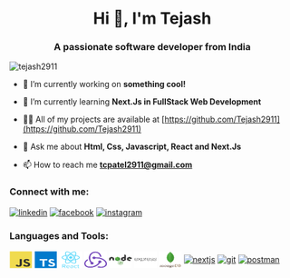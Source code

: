 <h1 align="center">Hi 👋, I'm Tejash</h1>
<h3 align="center">A passionate software developer from India</h3>

<p align="left"> <img src="https://komarev.com/ghpvc/?username=tejash2911&label=Profile%20views&color=0e75b6&style=flat" alt="tejash2911" /> </p>

- 🔭 I’m currently working on **something cool!**

- 🌱 I’m currently learning **Next.Js in FullStack Web Development**

- 👨‍💻 All of my projects are available at [https://github.com/Tejash2911](https://github.com/Tejash2911)

- 💬 Ask me about **Html, Css, Javascript, React and Next.Js**

- 📫 How to reach me **tcpatel2911@gmail.com**

<h3 align="left">Connect with me:</h3>
<p align="left">
<a href="https://linkedin.com/in/https://www.linkedin.com/in/tejash2911/"><img align="center" src="https://raw.githubusercontent.com/rahuldkjain/github-profile-readme-generator/master/src/images/icons/Social/linked-in-alt.svg" alt="linkedin" height="30" width="40" /></a>
<a href="https://fb.com/tejash2911"><img align="center" src="https://raw.githubusercontent.com/rahuldkjain/github-profile-readme-generator/master/src/images/icons/Social/facebook.svg" alt="facebook" height="30" width="40" /></a>
<a href="https://instagram.com/___tejas2911"><img align="center" src="https://raw.githubusercontent.com/rahuldkjain/github-profile-readme-generator/master/src/images/icons/Social/instagram.svg" alt="instagram" height="30" width="40" /></a>
</p>

<h3 align="left">Languages and Tools:</h3>
<p align="left">
<a href="https://developer.mozilla.org/en-US/docs/Web/JavaScript"><img align="center" src="https://raw.githubusercontent.com/devicons/devicon/master/icons/javascript/javascript-original.svg" alt="javascript" width="40" height="30" /></a>
<a href="https://www.typescriptlang.org/"><img align="center" src="https://raw.githubusercontent.com/devicons/devicon/master/icons/typescript/typescript-original.svg" alt="typescript" width="40" height="30" /></a>
<a href="https://reactjs.org/"><img align="center" src="https://raw.githubusercontent.com/devicons/devicon/master/icons/react/react-original-wordmark.svg" alt="react" width="40" height="30" /></a>
<a href="https://redux.js.org"><img align="center" src="https://raw.githubusercontent.com/devicons/devicon/master/icons/redux/redux-original.svg" alt="redux" width="40" height="30" /></a>
<a href="https://nodejs.org"><img align="center" src="https://raw.githubusercontent.com/devicons/devicon/master/icons/nodejs/nodejs-original-wordmark.svg" alt="nodejs" width="40" height="30" /></a>
<a href="https://expressjs.com"><img align="center" src="https://raw.githubusercontent.com/devicons/devicon/master/icons/express/express-original-wordmark.svg" alt="express" width="40" height="30" /></a>
<a href="https://www.mongodb.com/"><img align="center" src="https://raw.githubusercontent.com/devicons/devicon/master/icons/mongodb/mongodb-original-wordmark.svg" alt="mongodb" width="40" height="30" /></a>
<a href="https://nextjs.org/"><img align="center" src="https://cdn.worldvectorlogo.com/logos/nextjs-2.svg" alt="nextjs" width="40" height="30" /></a>
<a href="https://git-scm.com/"><img align="center" src="https://www.vectorlogo.zone/logos/git-scm/git-scm-icon.svg" alt="git" width="40" height="30" /></a>
<a href="https://postman.com"><img align="center" src="https://www.vectorlogo.zone/logos/getpostman/getpostman-icon.svg" alt="postman" width="30" height="30" /></a>
</p>


